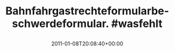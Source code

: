 ---
retweeted: false
source: <a href="http://termtter.org/" rel="nofollow">Termtter</a>
entities:
  hashtags:
  - text: wasfehlt
    indices:
    - '46'
    - '55'
  symbols: []
  user_mentions: []
  urls: []
display_text_range:
- '0'
- '55'
favorite_count: '0'
id_str: '23833485189840896'
truncated: false
retweet_count: '0'
id: '23833485189840896'
created_at: Sat Jan 08 20:08:40 +0000 2011
favorited: false
full_text: 'Bahnfahrgastrechteformularbeschwerdeformular. #wasfehlt'
lang: de
tags:
- wasfehlt
- pesos/twitter
date: '2011-01-08T20:08:40+00:00'
src: https://twitter.com/bascht/status/23833485189840896
original_url: https://twitter.com/bascht/status/23833485189840896
type: twitter_tweet
text: 'Bahnfahrgastrechteformularbeschwerdeformular. #wasfehlt'
title: 'Bahnfahrgastrechteformularbeschwerdeformular. #wasfehlt

  '

---